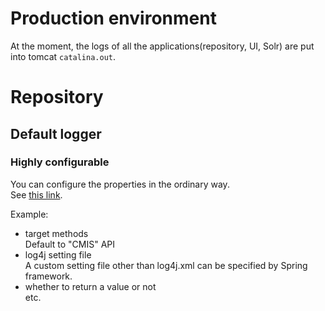 # Production environment
At the moment, the logs of all the applications(repository, UI, Solr) are put into tomcat `catalina.out`.

# Repository
## Default logger
### Highly configurable
You can configure the properties in the ordinary way.  
See [this link](https://github.com/aegif/NemakiWare/wiki/Configuration%28Repository%29:-Property).  

Example:  
- target methods  
  Default to "CMIS" API
- log4j setting file  
  A custom setting file other than log4j.xml can be specified by Spring framework.
- whether to return a value or not  
etc.

